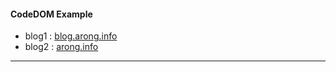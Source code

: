 #### CodeDOM Example

- blog1 : [blog.arong.info](https://blog.arong.info/c%23/2022/12/23/C-TPL-Dataflow-%EB%9D%BC%EC%9D%B4%EB%B8%8C%EB%9F%AC%EB%A6%AC.html)
- blog2 : [arong.info](https://arong.info/List/ContentsView/2360)

***
